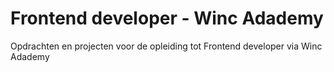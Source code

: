 # Frontend developer - Winc Adademy

Opdrachten en projecten voor de opleiding tot Frontend developer via Winc Adademy
